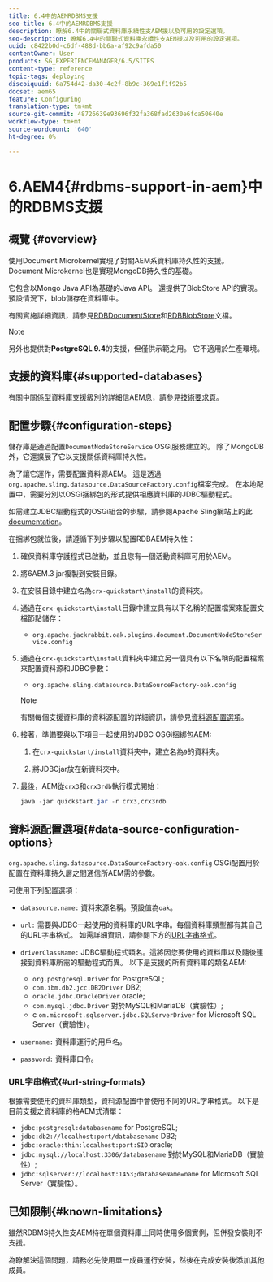 ```yaml
---
title: 6.4中的AEMRDBMS支援
seo-title: 6.4中的AEMRDBMS支援
description: 瞭解6.4中的關聯式資料庫永續性支AEM援以及可用的設定選項。
seo-description: 瞭解6.4中的關聯式資料庫永續性支AEM援以及可用的設定選項。
uuid: c8422b0d-c6df-488d-bb6a-af92c9afda50
contentOwner: User
products: SG_EXPERIENCEMANAGER/6.5/SITES
content-type: reference
topic-tags: deploying
discoiquuid: 6a754d42-da30-4c2f-8b9c-369e1f1f92b5
docset: aem65
feature: Configuring
translation-type: tm+mt
source-git-commit: 48726639e93696f32fa368fad2630e6fca50640e
workflow-type: tm+mt
source-wordcount: '640'
ht-degree: 0%

---
```



# 6.AEM4{#rdbms-support-in-aem}中的RDBMS支援

## 概覽 {#overview}

使用Document Microkernel實現了對關AEM系資料庫持久性的支援。 Document Microkernel也是實現MongoDB持久性的基礎。

它包含以Mongo Java API為基礎的Java API。 還提供了BlobStore API的實現。 預設情況下，blob儲存在資料庫中。

有關實施詳細資訊，請參見[RDBDocumentStore](https://jackrabbit.apache.org/oak/docs/apidocs/org/apache/jackrabbit/oak/plugins/document/rdb/RDBDocumentStore.html)和[RDBBlobStore](https://jackrabbit.apache.org/oak/docs/apidocs/org/apache/jackrabbit/oak/plugins/document/rdb/RDBBlobStore.html)文檔。

>[!NOTE]
>
>另外也提供對&#x200B;**PostgreSQL 9.4**&#x200B;的支援，但僅供示範之用。 它不適用於生產環境。

## 支援的資料庫{#supported-databases}

有關中關係型資料庫支援級別的詳細信AEM息，請參見[技術要求頁](/help/sites-deploying/technical-requirements.md)。

## 配置步驟{#configuration-steps}

儲存庫是通過配置`DocumentNodeStoreService` OSGi服務建立的。 除了MongoDB外，它還擴展了它以支援關係資料庫持久性。

為了讓它運作，需要配置資料源AEM。 這是透過`org.apache.sling.datasource.DataSourceFactory.config`檔案完成。 在本地配置中，需要分別以OSGi捆綁包的形式提供相應資料庫的JDBC驅動程式。

如需建立JDBC驅動程式的OSGi組合的步驟，請參閱Apache Sling網站上的此[documentation](https://sling.apache.org/documentation/bundles/datasource-providers.html#convert-driver-jars-to-bundle)。

在捆綁包就位後，請遵循下列步驟以配置RDBAEM持久性：

1. 確保資料庫守護程式已啟動，並且您有一個活動資料庫可用於AEM。
1. 將6AEM.3 jar複製到安裝目錄。
1. 在安裝目錄中建立名為`crx-quickstart\install`的資料夾。
1. 通過在`crx-quickstart\install`目錄中建立具有以下名稱的配置檔案來配置文檔節點儲存：

   * `org.apache.jackrabbit.oak.plugins.document.DocumentNodeStoreService.config`

1. 通過在`crx-quickstart\install`資料夾中建立另一個具有以下名稱的配置檔案來配置資料源和JDBC參數：

   * `org.apache.sling.datasource.DataSourceFactory-oak.config`
   >[!NOTE]
   >
   >有關每個支援資料庫的資料源配置的詳細資訊，請參見[資料源配置選項](/help/sites-deploying/rdbms-support-in-aem.md#data-source-configuration-options)。

1. 接著，準備要與以下項目一起使用的JDBC OSGi捆綁包AEM:

   1. 在`crx-quickstart/install`資料夾中，建立名為`9`的資料夾。

   1. 將JDBCjar放在新資料夾中。

1. 最後，AEM從`crx3`和`crx3rdb`執行模式開始：

   ```java
   java -jar quickstart.jar -r crx3,crx3rdb
   ```

## 資料源配置選項{#data-source-configuration-options}

`org.apache.sling.datasource.DataSourceFactory-oak.config` OSGi配置用於配置在資料庫持久層之間通信所AEM需的參數。

可使用下列配置選項：

* `datasource.name:` 資料來源名稱。預設值為`oak`。

* `url:` 需要與JDBC一起使用的資料庫的URL字串。每個資料庫類型都有其自己的URL字串格式。 如需詳細資訊，請參閱下方的[URL字串格式](/help/sites-deploying/rdbms-support-in-aem.md#url-string-formats)。

* `driverClassName:` JDBC驅動程式類名。這將因您要使用的資料庫以及隨後連接到資料庫所需的驅動程式而異。 以下是支援的所有資料庫的類名AEM:

   * `org.postgresql.Driver` for PostgreSQL;
   * `com.ibm.db2.jcc.DB2Driver` DB2;
   * `oracle.jdbc.OracleDriver` oracle;
   * `com.mysql.jdbc.Driver` 對於MySQL和MariaDB（實驗性）;
   * c `om.microsoft.sqlserver.jdbc.SQLServerDriver` for Microsoft SQL Server（實驗性）。

* `username:` 資料庫運行的用戶名。

* `password:` 資料庫口令。

### URL字串格式{#url-string-formats}

根據需要使用的資料庫類型，資料源配置中會使用不同的URL字串格式。 以下是目前支援之資料庫的格AEM式清單：

* `jdbc:postgresql:databasename` for PostgreSQL;
* `jdbc:db2://localhost:port/databasename` DB2;
* `jdbc:oracle:thin:localhost:port:SID` oracle;
* `jdbc:mysql://localhost:3306/databasename` 對於MySQL和MariaDB（實驗性）;
* `jdbc:sqlserver://localhost:1453;databaseName=name` for Microsoft SQL Server（實驗性）。

## 已知限制{#known-limitations}

雖然RDBMS持久性支AEM持在單個資料庫上同時使用多個實例，但併發安裝則不支援。

為瞭解決這個問題，請務必先使用單一成員運行安裝，然後在完成安裝後添加其他成員。

